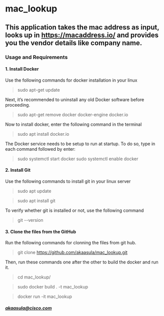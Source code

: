 # mac_lookup

## This application takes the mac address as input, looks up in https://macaddress.io/  and provides you the vendor details like company name.

### Usage and Requirements
#### 1. Install Docker
Use the following commands for docker installation in your linux 
>sudo apt-get update


Next, it’s recommended to uninstall any old Docker software before proceeding.

>sudo apt-get remove docker docker-engine docker.io

Now to install docker, enter the following command in the terminal

>sudo apt install docker.io

The Docker service needs to be setup to run at startup. To do so, type in each command followed by enter:

>sudo systemctl start docker
>sudo systemctl enable docker


#### 2. Install Git
Use the following commands to install git in your linux server 

>sudo apt update

>sudo apt install git

To verify whether git is installed or not, use the following command
>git --version

#### 3. Clone the files from the GitHub

Run the following commands for clonning the files from git hub.

>git clone https://github.com/akaasula/mac_lookup.git

Then, run these commands one after the other to build the docker and run it.
>cd mac_lookup/


>sudo docker build . -t mac_lookup


>docker run -it mac_lookup




##### akaasula@cisco.com




 

